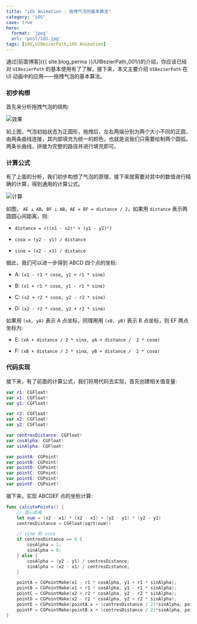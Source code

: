 ```yaml
---
title: "iOS Animation : 拖拽气泡的基本算法"
category: "iOS"
cave: true
hero:
  format: 'jpeg'
  url: 'post/iOS.jpg'
tags: [iOS,UIBezierPath,iOS Animation]
---
```

通过[前面博客]({{ site.blog_perma }}/UIBezierPath_001/)的介绍，你应该已经对 `UIBezierPath` 的基本使用有了了解，接下来，本文主要介绍 `UIBezierPath` 在 UI 动画中的应用——拖拽气泡的基本算法。

### 初步构想

首先来分析拖拽气泡的结构:

![效果](https://img.blog.csdn.net/20151013143513028?watermark/2/text/aHR0cDovL2Jsb2cuY3Nkbi5uZXQv/font/5a6L5L2T/fontsize/400/fill/I0JBQkFCMA==/dissolve/70/gravity/Center)

如上图，气泡初始状态为正圆形，拖拽后，左右两端分别为两个大小不同的正圆，由两条曲线连接，其内部填充为统一的颜色，也就是说我们只需要绘制两个圆弧，两条长曲线，拼接为完整的路径并进行填充即可。

### 计算公式

有了上面的分析，我们初步构想了气泡的原理，接下来就需要对其中的数值进行精确的计算，得到通用的计算公式。

![计算](https://img.blog.csdn.net/20151013150844340?watermark/2/text/aHR0cDovL2Jsb2cuY3Nkbi5uZXQv/font/5a6L5L2T/fontsize/400/fill/I0JBQkFCMA==/dissolve/70/gravity/Center)

如图， `AE ⊥ AB`、`BF ⊥ AB`，`AE = BF = distance / 2`，如果用 `distance` 表示两圆圆心间距离，则:

* `distance = √((x1 - x2)² + (y1 - y2)²)`

* `cosα = (y2 - y1) / distance`

* `sinα = (x2 - x1) / distance`

据此，我们可以进一步得到 ABCD 四个点的坐标:

* A: `(x1 - r1 * cosα, y1 + r1 * sinα)`

* B: `(x1 + r1 * cosα, y1 - r1 * sinα)`

* C: `(x2 + r2 * cosα, y2 - r2 * sinα)`

* D: `(x2 - r2 * cosα, y2 + r2 * sinα)`

如果用 `(xA, yA)` 表示 A 点坐标，同理用用 `(xB, yB)` 表示 B 点坐标，则 EF 两点坐标为:

* E: `(xA + distance / 2 * sinα, yA + distance /  2 * cosα)`

* F: `(xB + distance / 2 * sinα, yB + distance /  2 * cosα)`

### 代码实现

接下来，有了前面的计算公式，我们将用代码去实现，首先创建相关值变量:

```swift
var r1: CGFloat!
var x1: CGFloat!
var y1: CGFloat!

var r2: CGFloat!
var x2: CGFloat!
var y2: CGFloat!

var centresDistance: CGFloat!
var cosAlpha: CGFloat!
var sinAlpha: CGFloat!

var pointA: CGPoint!
var pointB: CGPoint!
var pointD: CGPoint!
var pointC: CGPoint!
var pointE: CGPoint!
var pointF: CGPoint!
```

接下来，实现 ABCDEF 点的坐标计算:

```swift
func calcutePoints() {
	// 圆心距离
	let num = (x2 - x1) * (x2 - x1) + (y2 - y1) * (y2 - y1)
	centresDistance = CGFloat(sqrt(num))

	// sinα 和 cosα
	if centresDistance == 0 {
		cosAlpha = 1;
		sinAlpha = 0;
	} else {
		cosAlpha = (y2 - y1) / centresDistance;
		sinAlpha = (x2 - x1) / centresDistance;
	}

	pointA = CGPointMake(x1 - r1 * cosAlpha, y1 + r1 * sinAlpha);
	pointB = CGPointMake(x1 + r1 * cosAlpha, y1 - r1 * sinAlpha);
	pointC = CGPointMake(x2 + r2 * cosAlpha, y2 - r2 * sinAlpha);
	pointD = CGPointMake(x2 - r2 * cosAlpha, y2 + r2 * sinAlpha);
	pointE = CGPointMake(pointA.x + (centresDistance / 2)*sinAlpha, pointA.y + (centresDistance / 2) * cosAlpha);
	pointF = CGPointMake(pointB.x + (centresDistance / 2)*sinAlpha, pointB.y + (centresDistance / 2) * cosAlpha);
}
```


